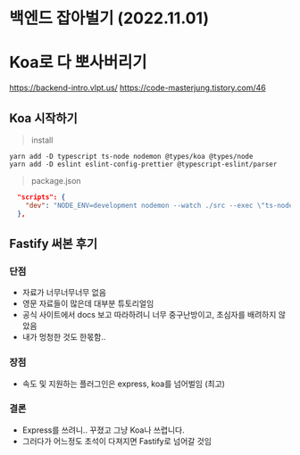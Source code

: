 # 백엔드 잡아벌기 (2022.11.01)

# Koa로 다 뽀사버리기
https://backend-intro.vlpt.us/
https://code-masterjung.tistory.com/46

## Koa 시작하기

> install
```
yarn add -D typescript ts-node nodemon @types/koa @types/node
yarn add -D eslint eslint-config-prettier @typescript-eslint/parser
```

> package.json
```json
  "scripts": {
    "dev": "NODE_ENV=development nodemon --watch ./src --exec \"ts-node-esm --transpileOnly ./src/server.ts\" -e ts"
  },
```

## Fastify 써본 후기

### 단점
- 자료가 너무너무너무 없음
- 영문 자료들이 많은데 대부분 튜토리얼임
- 공식 사이트에서 docs 보고 따라하려니 너무 중구난방이고, 초심자를 배려하지 않았음
- 내가 멍청한 것도 한몫함..

### 장점
- 속도 및 지원하는 플러그인은 express, koa를 넘어벌임 (최고)

### 결론
- Express를 쓰려니.. 꾸졌고 그냥 Koa나 쓰렵니다.
- 그러다가 어느정도 초석이 다져지면 Fastify로 넘어갈 것임
